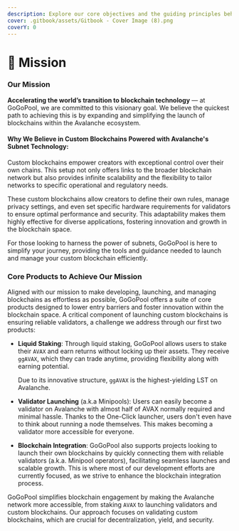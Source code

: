 ```yaml
---
description: Explore our core objectives and the guiding principles behind GoGoPool.
cover: .gitbook/assets/Gitbook - Cover Image (8).png
coverY: 0
---
```


# 🎈 Mission

### Our Mission

**Accelerating the world’s transition to blockchain technology** — at GoGoPool, we are committed to this visionary goal. We believe the quickest path to achieving this is by expanding and simplifying the launch of blockchains within the Avalanche ecosystem.

#### **Why We Believe in Custom Blockchains Powered with Avalanche's Subnet Technology:**

Custom blockchains empower creators with exceptional control over their own chains. This setup not only offers links to the broader blockchain network but also provides infinite scalability and the flexibility to tailor networks to specific operational and regulatory needs.

These custom blockchains allow creators to define their own rules, manage privacy settings, and even set specific hardware requirements for validators to ensure optimal performance and security. This adaptability makes them highly effective for diverse applications, fostering innovation and growth in the blockchain space.

For those looking to harness the power of subnets, GoGoPool is here to simplify your journey, providing the tools and guidance needed to launch and manage your custom blockchain efficiently.

### **Core Products to Achieve Our Mission**

Aligned with our mission to make developing, launching, and managing blockchains as effortless as possible, GoGoPool offers a suite of core products designed to lower entry barriers and foster innovation within the blockchain space. A critical component of launching custom blockchains is ensuring reliable validators, a challenge we address through our first two products:

*   **Liquid Staking**: Through liquid staking, GoGoPool allows users to stake their `AVAX` and earn returns without locking up their assets. They receive `ggAVAX`, which they can trade anytime, providing flexibility along with earning potential.

    Due to its innovative structure, `ggAVAX` is the highest-yielding LST on Avalanche.
* **Validator Launching** (a.k.a Minipools): Users can easily become a validator on Avalanche with almost half of AVAX normally required and minimal hassle. Thanks to the One-Click launcher, users don't even have to think about running a node themselves. This makes becoming a validator more accessible for everyone.
* **Blockchain Integration**: GoGoPool also supports projects looking to launch their own blockchains by quickly connecting them with reliable validators (a.k.a. Minipool operators), facilitating seamless launches and scalable growth. This is where most of our development efforts are currently focused, as we strive to enhance the blockchain integration process.

GoGoPool simplifies blockchain engagement by making the Avalanche network more accessible, from staking `AVAX` to launching validators and custom blockchains. Our approach focuses on validating custom blockchains, which are crucial for decentralization, yield, and security.
